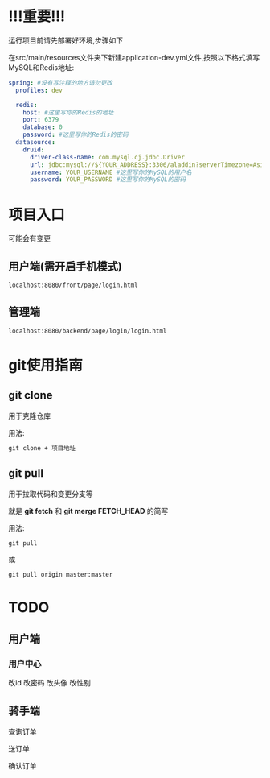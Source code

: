 # !!!重要!!!

运行项目前请先部署好环境,步骤如下

在src/main/resources文件夹下新建application-dev.yml文件,按照以下格式填写MySQL和Redis地址:

```yaml
spring: #没有写注释的地方请勿更改
  profiles: dev

  redis:
    host: #这里写你的Redis的地址
    port: 6379
    database: 0
    password: #这里写你的Redis的密码
  datasource:
    druid:
      driver-class-name: com.mysql.cj.jdbc.Driver
      url: jdbc:mysql://${YOUR_ADDRESS}:3306/aladdin?serverTimezone=Asia/Shanghai&useUnicode=true&characterEncoding=utf-8&zeroDateTimeBehavior=convertToNull&useSSL=false&allowPublicKeyRetrieval=true #这里写你MySQL的驱动,请先把${YOUR_ADDRESS}更改为你自己的MySQL数据库地址
      username: YOUR_USERNAME #这里写你的MySQL的用户名
      password: YOUR_PASSWORD #这里写你的MySQL的密码

```

# 项目入口

可能会有变更

## 用户端(需开启手机模式)

```http
localhost:8080/front/page/login.html
```

## 管理端

```http
localhost:8080/backend/page/login/login.html
```

# git使用指南

## git clone

用于克隆仓库

用法:

```cmd
git clone + 项目地址
```

## git pull

用于拉取代码和变更分支等

就是 **git fetch** 和 **git merge FETCH_HEAD** 的简写

用法:

```cmd
git pull
```

或

```cmd
git pull origin master:master
```

# TODO

## 用户端

### 用户中心

改id 改密码 改头像 改性别

## 骑手端

查询订单

送订单

确认订单

